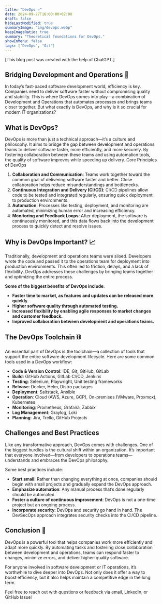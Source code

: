 ```yaml
---
title: "DevOps ♾️"
date: 2024-09-27T16:00:00+02:00
draft: false
hideLastModified: true
summaryImage: "img/devops.webp"
keepImageRatio: true
summary: "Theoretical foundations for DevOps."
showInMenu: false
tags: ["DevOps", "Git"]
---
```


[This blog post was created with the help of ChatGPT.]

## Bridging Development and Operations 🌉

In today’s fast-paced software development world, efficiency is key. Companies need to deliver software faster without compromising quality and stability. This is where DevOps comes into play—a combination of Development and Operations that automates processes and brings teams closer together. But what exactly is DevOps, and why is it so crucial for modern IT organizations?

## What is DevOps?

DevOps is more than just a technical approach—it’s a culture and philosophy. It aims to bridge the gap between development and operations teams to deliver software faster, more efficiently, and more securely. By fostering collaboration between these teams and using automation tools, the quality of software improves while speeding up delivery.
Core Principles of DevOps

1. **Collaboration and Communication**: Teams work together toward the common goal of delivering software faster and better. Close collaboration helps reduce misunderstandings and bottlenecks.
2. **Continuous Integration and Delivery (CI/CD)**: CI/CD pipelines allow code to be tested and integrated regularly, ensuring quick deployment to production environments.
3. **Automation**: Processes like testing, deployment, and monitoring are automated, minimizing human error and increasing efficiency.
4. **Monitoring and Feedback Loops**: After deployment, the software is continuously monitored, and this data flows back into the development process to quickly detect and resolve issues.

## Why is DevOps Important? 📈

Traditionally, development and operations teams were siloed.
Developers wrote the code and passed it to the operations team for deployment into production environments.
This often led to friction, delays, and a lack of flexibility.
DevOps addresses these challenges by bringing teams together and optimizing the entire process.

**Some of the biggest benefits of DevOps include:**

- **Faster time to market, as features and updates can be released more quickly.**
- **Higher software quality through automated testing.**
- **Increased flexibility by enabling agile responses to market changes and customer feedback.**
- **Improved collaboration between development and operations teams.**

## The DevOps Toolchain ⛓️

An essential part of DevOps is the toolchain—a collection of tools that support the entire software development lifecycle.
Here are some common tools used in a DevOps workflow:

- **Code & Version Control**: IDE, Git, GitHub, GitLab
- **Build**: GitHub Actions, GitLab CI/CD, Jenkins
- **Testing**: Selenium, Playwright, Unit testing frameworks
- **Release**: Docker, Helm, Distro packages
- **Deployment**: Saltstack, Ansible
- **Operation**: Cloud (AWS, Azure, GCP), On-premises (VMware, Proxmox), Kubernetes
- **Monitoring**: Prometheus, Grafana, Zabbix
- **Log Management**: Graylog, Loki
- **Planning**: Jira, Trello, GitHub Projects

## Challenges and Best Practices

Like any transformative approach, DevOps comes with challenges.
One of the biggest hurdles is the cultural shift within an organization.
It’s important that everyone involved—from developers to operations teams—understands and embraces the DevOps philosophy.

Some best practices include:

- **Start small**: Rather than changing everything at once, companies should begin with small projects and gradually expand the DevOps approach.
- **Emphasize automation**: Any manual process that’s done regularly should be automated.
- **Foster a culture of continuous improvement**: DevOps is not a one-time project but an ongoing process.
- **Incorporate security**: DevOps and security go hand in hand. The DevSecOps approach integrates security checks into the CI/CD pipeline.

## Conclusion 🏁

DevOps is a powerful tool that helps companies work more efficiently and adapt more quickly.
By automating tasks and fostering close collaboration between development and operations,
teams can respond faster to changes, minimize errors, and deliver higher-quality software.

For anyone involved in software development or IT operations, it’s worthwhile to dive deeper into DevOps.
Not only does it offer a way to boost efficiency, but it also helps maintain a competitive edge in the long term.

Feel free to reach out with questions or feedback via email, LinkedIn, or GitHub Issue!
